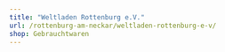 ```yaml
---
title: "Weltladen Rottenburg e.V."
url: /rottenburg-am-neckar/weltladen-rottenburg-e-v/
shop: Gebrauchtwaren
---
```

